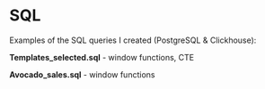 # SQL
Examples of the SQL queries I created (PostgreSQL &amp; Clickhouse):

**Templates_selected.sql** - window functions, CTE

**Avocado_sales.sql** - window functions
